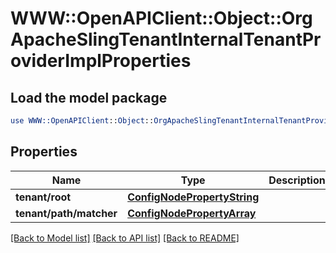 # WWW::OpenAPIClient::Object::OrgApacheSlingTenantInternalTenantProviderImplProperties

## Load the model package
```perl
use WWW::OpenAPIClient::Object::OrgApacheSlingTenantInternalTenantProviderImplProperties;
```

## Properties
Name | Type | Description | Notes
------------ | ------------- | ------------- | -------------
**tenant/root** | [**ConfigNodePropertyString**](ConfigNodePropertyString.md) |  | [optional] 
**tenant/path/matcher** | [**ConfigNodePropertyArray**](ConfigNodePropertyArray.md) |  | [optional] 

[[Back to Model list]](../README.md#documentation-for-models) [[Back to API list]](../README.md#documentation-for-api-endpoints) [[Back to README]](../README.md)


